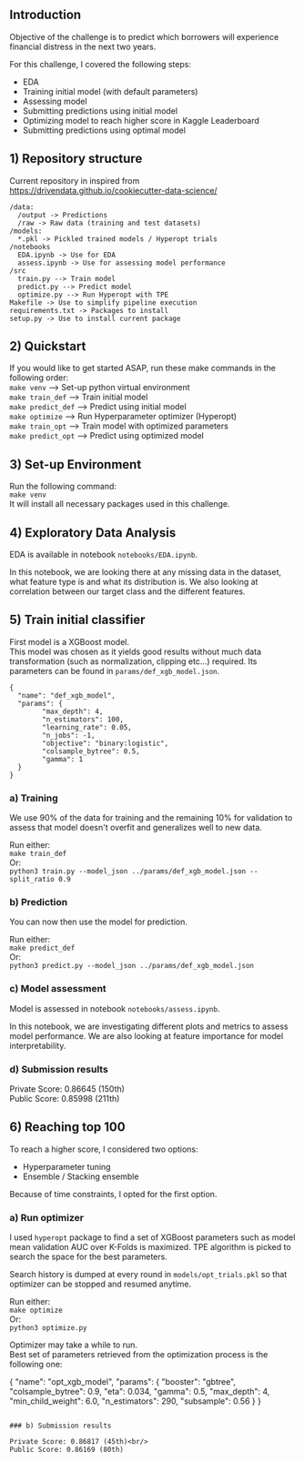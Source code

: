 

## Introduction

Objective of the challenge is to predict which borrowers will experience financial distress in the next two years.

For this challenge, I covered the following steps:

 - EDA
 - Training initial model (with default parameters)
 - Assessing model
 - Submitting predictions using initial model
 - Optimizing model to reach higher score in Kaggle Leaderboard
 - Submitting predictions using optimal model

## 1) Repository structure

Current repository in inspired from https://drivendata.github.io/cookiecutter-data-science/
```
/data:
  /output -> Predictions
  /raw -> Raw data (training and test datasets)
/models:
  *.pkl -> Pickled trained models / Hyperopt trials
/notebooks
  EDA.ipynb -> Use for EDA
  assess.ipynb -> Use for assessing model performance
/src
  train.py --> Train model
  predict.py --> Predict model
  optimize.py --> Run Hyperopt with TPE
Makefile -> Use to simplify pipeline execution
requirements.txt -> Packages to install
setup.py -> Use to install current package
```

## 2) Quickstart

If you would like to get started ASAP, run these make commands in the following order:<br/>
```make venv``` --> Set-up python virtual environment<br/>
```make train_def``` --> Train initial model<br/>
```make predict_def``` --> Predict using initial model <br/>
```make optimize``` --> Run Hyperparameter optimizer (Hyperopt)<br/>
```make train_opt``` --> Train model with optimized parameters<br/>
```make predict_opt``` --> Predict using optimized model

## 3) Set-up Environment

Run the following command:<br/>
```make venv```<br/>
It will install all necessary packages used in this challenge.

## 4) Exploratory Data Analysis

EDA is available in notebook ```notebooks/EDA.ipynb```.<br/>

In this notebook, we are looking there at any missing data in the dataset, what feature type is and what its distribution is. We also looking at correlation between our target class and the different features.

## 5) Train initial classifier

First model is a XGBoost model. <br/>
This model was chosen as it yields good results without much data transformation (such as normalization, clipping etc...) required. Its parameters can be found in ```params/def_xgb_model.json```. <br/>


```
{
  "name": "def_xgb_model",
  "params": {
	    "max_depth": 4,
	    "n_estimators": 100,
	    "learning_rate": 0.05,
	    "n_jobs": -1,
	    "objective": "binary:logistic",
	    "colsample_bytree": 0.5,
	    "gamma": 1
  }
}
```

### a) Training

We use 90% of the data for training and the remaining 10% for validation to assess that model doesn't overfit and generalizes well to new data.

Run either:<br/>
```make train_def```<br/>
Or:<br/>
```python3 train.py --model_json ../params/def_xgb_model.json --split_ratio 0.9```

### b) Prediction

You can now then use the model for prediction.<br/>

Run either:<br/>
```make predict_def```<br/>
Or:<br/>
```python3 predict.py --model_json ../params/def_xgb_model.json```

### c) Model assessment

Model is assessed in notebook ```notebooks/assess.ipynb```.<br/>

In this notebook, we are investigating different plots and metrics to assess model performance. We are also looking at feature importance for model interpretability.

### d) Submission results

Private Score: 0.86645 (150th)<br/>
Public Score: 0.85998 (211th)

## 6) Reaching top 100

To reach a higher score, I considered two options:<br/>

 - Hyperparameter tuning<br/>
 - Ensemble / Stacking ensemble<br/>

Because of time constraints, I opted for the first option.

### a) Run optimizer

I used ```hyperopt``` package to find a set of XGBoost parameters such as model mean validation AUC over K-Folds is maximized.
TPE algorithm is picked to search the space for the best parameters.<br/>

Search history is dumped at every round in ```models/opt_trials.pkl``` so that optimizer can be stopped and resumed  anytime.

Run either:<br/>
```make optimize```<br/>
Or:<br/>
```python3 optimize.py```<br/>

Optimizer may take a while to run.<br/>
Best set of parameters retrieved from the optimization process is the following one:

{
  "name": "opt_xgb_model",
  "params": {
    "booster": "gbtree",
    "colsample_bytree": 0.9,
    "eta": 0.034,
    "gamma": 0.5,
    "max_depth": 4,
    "min_child_weight": 6.0,
    "n_estimators": 290,
    "subsample": 0.56
  }
}
```

### b) Submission results

Private Score: 0.86817 (45th)<br/>
Public Score: 0.86169 (80th)
